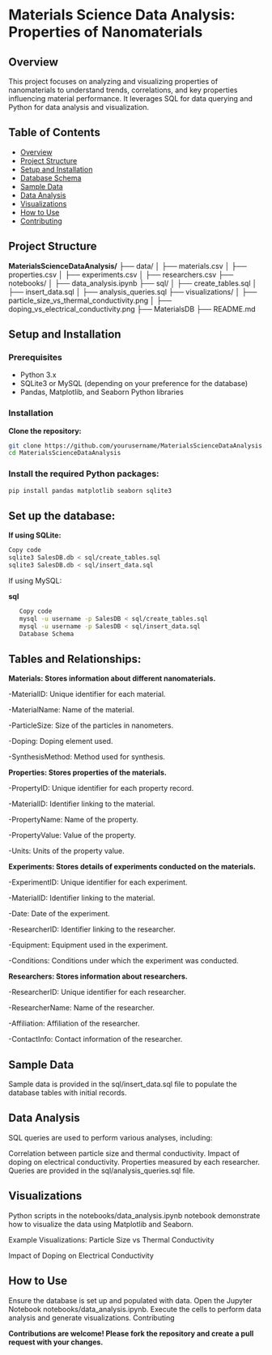 # **Materials Science Data Analysis: Properties of Nanomaterials**

## **Overview**

This project focuses on analyzing and visualizing properties of nanomaterials to understand trends, correlations, and key properties influencing material performance. It leverages SQL for data querying and Python for data analysis and visualization.

## **Table of Contents**

- [Overview](#overview)
- [Project Structure](#project-structure)
- [Setup and Installation](#setup-and-installation)
- [Database Schema](#database-schema)
- [Sample Data](#sample-data)
- [Data Analysis](#data-analysis)
- [Visualizations](#visualizations)
- [How to Use](#how-to-use)
- [Contributing](#contributing)

## **Project Structure**


**MaterialsScienceDataAnalysis/** 
├── data/ 
│   ├── materials.csv
│   ├── properties.csv
│   ├── experiments.csv
│   ├── researchers.csv
├── notebooks/
│   ├── data_analysis.ipynb
├── sql/
│   ├── create_tables.sql
│   ├── insert_data.sql
│   ├── analysis_queries.sql
├── visualizations/
│   ├── particle_size_vs_thermal_conductivity.png
│   ├── doping_vs_electrical_conductivity.png
├── MaterialsDB
├── README.md



## **Setup and Installation**

### **Prerequisites**

- Python 3.x
- SQLite3 or MySQL (depending on your preference for the database)
- Pandas, Matplotlib, and Seaborn Python libraries

### **Installation**


 **Clone the repository:**

   ```bash
   git clone https://github.com/yourusername/MaterialsScienceDataAnalysis.git
   cd MaterialsScienceDataAnalysis
```

### **Install the required Python packages:**

```bash
pip install pandas matplotlib seaborn sqlite3

```

## **Set up the database:**

**If using SQLite:**

```bash
Copy code
sqlite3 SalesDB.db < sql/create_tables.sql
sqlite3 SalesDB.db < sql/insert_data.sql
```

If using MySQL:

**sql**
``` bash
   Copy code
   mysql -u username -p SalesDB < sql/create_tables.sql
   mysql -u username -p SalesDB < sql/insert_data.sql
   Database Schema
```


## **Tables and Relationships:**

**Materials: Stores information about different nanomaterials.**

-MaterialID: Unique identifier for each material.

-MaterialName: Name of the material.

-ParticleSize: Size of the particles in nanometers.

-Doping: Doping element used.

-SynthesisMethod: Method used for synthesis.

**Properties: Stores properties of the materials.**

-PropertyID: Unique identifier for each property record.

-MaterialID: Identifier linking to the material.

-PropertyName: Name of the property.

-PropertyValue: Value of the property.

-Units: Units of the property value.

**Experiments: Stores details of experiments conducted on the materials.**

-ExperimentID: Unique identifier for each experiment.

-MaterialID: Identifier linking to the material.

-Date: Date of the experiment.

-ResearcherID: Identifier linking to the researcher.

-Equipment: Equipment used in the experiment.

-Conditions: Conditions under which the experiment was conducted.

**Researchers: Stores information about researchers.**

-ResearcherID: Unique identifier for each researcher.

-ResearcherName: Name of the researcher.

-Affiliation: Affiliation of the researcher.

-ContactInfo: Contact information of the researcher.

## **Sample Data**

Sample data is provided in the sql/insert_data.sql file to populate the database tables with initial records.

##  **Data Analysis**

SQL queries are used to perform various analyses, including:

Correlation between particle size and thermal conductivity.
Impact of doping on electrical conductivity.
Properties measured by each researcher.
Queries are provided in the sql/analysis_queries.sql file.


## **Visualizations**

Python scripts in the notebooks/data_analysis.ipynb notebook demonstrate how to visualize the data using Matplotlib and Seaborn.

Example Visualizations:
Particle Size vs Thermal Conductivity

Impact of Doping on Electrical Conductivity

## **How to Use**

Ensure the database is set up and populated with data.
Open the Jupyter Notebook notebooks/data_analysis.ipynb.
Execute the cells to perform data analysis and generate visualizations.
Contributing

**Contributions are welcome! Please fork the repository and create a pull request with your changes.**









